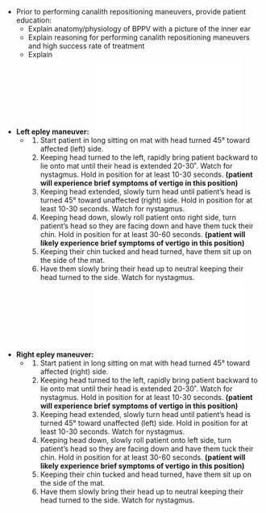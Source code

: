 - Prior to performing canalith repositioning maneuvers, provide patient education:
	- Explain anatomy/physiology of BPPV with a picture of the inner ear
	- Explain reasoning for performing canalith repositioning maneuvers and high success rate of treatment
	- Explain
- **Left epley maneuver:** ![Epley Maneuver Left Flow Diagram.pdf](../assets/Epley_Maneuver_Left_Flow_Diagram_1639693855006_0.pdf)
	- 1. Start patient in long sitting on mat with head turned 45° toward affected (left) side.
	  2. Keeping head turned to the left, rapidly bring patient backward to lie onto mat until their head is extended 20-30˚. Watch for nystagmus. Hold in position for at least 10-30 seconds. **(patient will experience brief symptoms of vertigo in this position)**
	  3. Keeping head extended, slowly turn head until patient’s head is turned 45° toward unaffected (right) side. Hold in position for at least 10-30 seconds. Watch for nystagmus.
	  4. Keeping head down, slowly roll patient onto right side, turn patient’s head so they are facing down and have them tuck their chin. Hold in position for at least 30-60 seconds. **(patient will likely experience brief symptoms of vertigo in this position)**
	  5. Keeping their chin tucked and head turned, have them sit up on the side of the mat.
	  6. Have them slowly bring their head up to neutral keeping their head turned to the side. Watch for nystagmus.
- **Right epley maneuver:**![Epley Maneuver Right Flow Diagram.pdf](../assets/Epley_Maneuver_Right_Flow_Diagram_1639693865372_0.pdf)
	- 1. Start patient in long sitting on mat with head turned 45° toward affected (right) side.
	  2. Keeping head turned to the left, rapidly bring patient backward to lie onto mat until their head is extended 20-30˚. Watch for nystagmus. Hold in position for at least 10-30 seconds. **(patient will experience brief symptoms of vertigo in this position)**
	  3. Keeping head extended, slowly turn head until patient’s head is turned 45° toward unaffected (left) side. Hold in position for at least 10-30 seconds. Watch for nystagmus.
	  4. Keeping head down, slowly roll patient onto left side, turn patient’s head so they are facing down and have them tuck their chin. Hold in position for at least 30-60 seconds. **(patient will likely experience brief symptoms of vertigo in this position)**
	  5. Keeping their chin tucked and head turned, have them sit up on the side of the mat.
	  6. Have them slowly bring their head up to neutral keeping their head turned to the side. Watch for nystagmus.